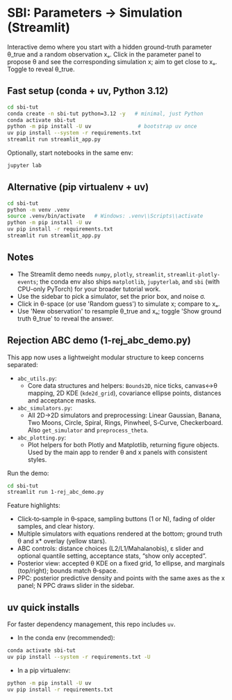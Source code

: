 # SBI: Parameters → Simulation (Streamlit)

Interactive demo where you start with a hidden ground-truth parameter θ_true and a random observation xₒ. Click in the parameter panel to propose θ and see the corresponding simulation x; aim to get close to xₒ. Toggle to reveal θ_true.

## Fast setup (conda + uv, Python 3.12)

```bash
cd sbi-tut
conda create -n sbi-tut python=3.12 -y   # minimal, just Python
conda activate sbi-tut
python -m pip install -U uv               # bootstrap uv once
uv pip install --system -r requirements.txt
streamlit run streamlit_app.py
```

Optionally, start notebooks in the same env:

```bash
jupyter lab
```

## Alternative (pip virtualenv + uv)

```bash
cd sbi-tut
python -m venv .venv
source .venv/bin/activate   # Windows: .venv\\Scripts\\activate
python -m pip install -U uv
uv pip install -r requirements.txt
streamlit run streamlit_app.py
```

## Notes

- The Streamlit demo needs `numpy`, `plotly`, `streamlit`, `streamlit-plotly-events`; the conda env also ships
  `matplotlib`, `jupyterlab`, and `sbi` (with CPU-only PyTorch) for your broader tutorial work.
- Use the sidebar to pick a simulator, set the prior box, and noise σ.
- Click in θ-space (or use 'Random guess') to simulate x; compare to xₒ.
- Use 'New observation' to resample θ_true and xₒ; toggle 'Show ground truth θ_true' to reveal the answer.

## Rejection ABC demo (1-rej_abc_demo.py)

This app now uses a lightweight modular structure to keep concerns separated:

- `abc_utils.py`:
  - Core data structures and helpers: `Bounds2D`, nice ticks, canvas↔θ mapping, 2D KDE (`kde2d_grid`), covariance ellipse points, distances and acceptance masks.
- `abc_simulators.py`:
  - All 2D→2D simulators and preprocessing: Linear Gaussian, Banana, Two Moons, Circle, Spiral, Rings, Pinwheel, S‑Curve, Checkerboard. Also `get_simulator` and `preprocess_theta`.
- `abc_plotting.py`:
  - Plot helpers for both Plotly and Matplotlib, returning figure objects. Used by the main app to render θ and x panels with consistent styles.

Run the demo:

```bash
cd sbi-tut
streamlit run 1-rej_abc_demo.py
```

Feature highlights:
- Click‑to‑sample in θ‑space, sampling buttons (1 or N), fading of older samples, and clear history.
- Multiple simulators with equations rendered at the bottom; ground truth θ and x* overlay (yellow stars).
- ABC controls: distance choices (L2/L1/Mahalanobis), ε slider and optional quantile setting, acceptance stats, “show only accepted”.
- Posterior view: accepted θ KDE on a fixed grid, 1σ ellipse, and marginals (top/right); bounds match θ‑space.
- PPC: posterior predictive density and points with the same axes as the x panel; N PPC draws slider in the sidebar.

## uv quick installs

For faster dependency management, this repo includes `uv`.

- In the conda env (recommended):

```bash
conda activate sbi-tut
uv pip install --system -r requirements.txt -U
```

- In a pip virtualenv:

```bash
python -m pip install -U uv
uv pip install -r requirements.txt
```
